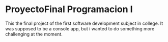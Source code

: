 # ProyectoFinal Programacion I

This the final project of the first software development subject in college. It was supposed to be a console app, but i wanted to do something more challenging at the moment.
